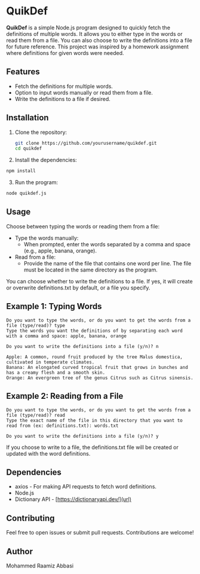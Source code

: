 # QuikDef

**QuikDef** is a simple Node.js program designed to quickly fetch the definitions of multiple words. It allows you to either type in the words or read them from a file. You can also choose to write the definitions into a file for future reference. This project was inspired by a homework assignment where definitions for given words were needed.

## Features

- Fetch the definitions for multiple words.
- Option to input words manually or read them from a file.
- Write the definitions to a file if desired.

## Installation

1. Clone the repository:
   ```bash
   git clone https://github.com/yourusername/quikdef.git
   cd quikdef
   
2. Install the dependencies:
  ```bash
  npm install
  ```

3. Run the program:
  ```bash
  node quikdef.js
  ```
## Usage
Choose between typing the words or reading them from a file:

- Type the words manually:
  - When prompted, enter the words separated by a comma and space (e.g., apple, banana, orange).
- Read from a file:
  - Provide the name of the file that contains one word per line. The file must be located in the same directory as the program.
    
You can choose whether to write the definitions to a file. If yes, it will create or overwrite definitions.txt by default, or a file you specify.

## Example 1: Typing Words
```console
Do you want to type the words, or do you want to get the words from a file (type/read)? type
Type the words you want the definitions of by separating each word with a comma and space: apple, banana, orange

Do you want to write the definitions into a file (y/n)? n

Apple: A common, round fruit produced by the tree Malus domestica, cultivated in temperate climates.
Banana: An elongated curved tropical fruit that grows in bunches and has a creamy flesh and a smooth skin.
Orange: An evergreen tree of the genus Citrus such as Citrus sinensis.
```

## Example 2: Reading from a File
```console
Do you want to type the words, or do you want to get the words from a file (type/read)? read
Type the exact name of the file in this directory that you want to read from (ex: definitions.txt): words.txt

Do you want to write the definitions into a file (y/n)? y
```

If you choose to write to a file, the definitions.txt file will be created or updated with the word definitions.

## Dependencies
- axios - For making API requests to fetch word definitions.
- Node.js
- Dictionary API - [https://dictionaryapi.dev/](url)

## Contributing
Feel free to open issues or submit pull requests. Contributions are welcome!

## Author
Mohammed Raamiz Abbasi

